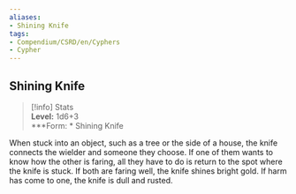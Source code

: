 ```yaml
---
aliases:
- Shining Knife
tags:
- Compendium/CSRD/en/Cyphers
- Cypher
---
```


  
## Shining Knife  
>[!info] Stats  
> **Level:** 1d6+3  
> ***Form: * Shining Knife
  
When stuck into an object, such as a tree or the side of a house, the knife connects the wielder and someone they choose. If one of them wants to know how the other is faring, all they have to do is return to the spot where the knife is stuck. If both are faring well, the knife shines bright gold. If harm has come to one, the knife is dull and rusted.